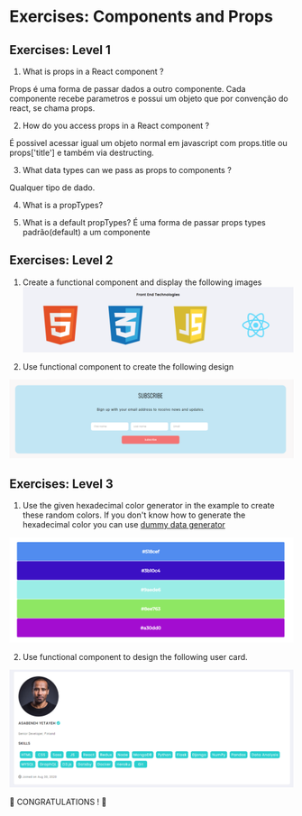 # Exercises: Components and Props

## Exercises: Level 1

1. What is props in a React component ?

Props é uma forma de passar dados a outro componente. Cada componente recebe parametros e possui um objeto que por convenção do react, se chama props.

2. How do you access props in a React component ?

É possivel acessar igual um objeto normal em javascript com props.title ou props['title'] e também via destructing.

3. What data types can we pass as props to components ?

Qualquer tipo de dado.

4. What is a propTypes?

5. What is a default propTypes?
   É uma forma de passar props types padrão(default) a um componente

## Exercises: Level 2

1. Create a functional component and display the following images
   ![Front end](./images/frontend_technologies.png)

2. Use functional component to create the following design

![News Letter](./images/news_letter_design.png)

## Exercises: Level 3

1.  Use the given hexadecimal color generator in the example to create these random colors. If you don't know how to generate the hexadecimal color you can use [dummy data generator](https://www.30daysofreact.com/dummy-data)

![Hexadecimal colors](./images/hexadecimal_color_exercise.png)

2. Use functional component to design the following user card.

![User Card](./images/user_card_design_jsx.png)

🎉 CONGRATULATIONS ! 🎉
